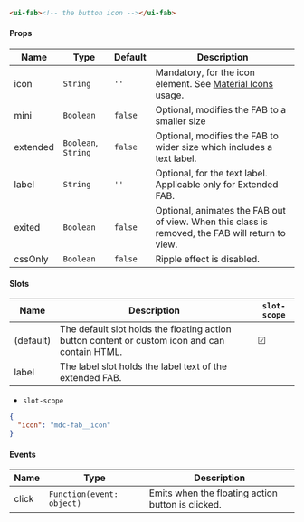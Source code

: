 ```html
<ui-fab><!-- the button icon --></ui-fab>
```

#### Props

| Name     | Type                | Default | Description                                                                                      |
| -------- | ------------------- | ------- | ------------------------------------------------------------------------------------------------ |
| icon     | `String`            | `''`    | Mandatory, for the icon element. See [Material Icons](/#/icons) usage.                           |
| mini     | `Boolean`           | `false` | Optional, modifies the FAB to a smaller size                                                     |
| extended | `Boolean`, `String` | `false` | Optional, modifies the FAB to wider size which includes a text label.                            |
| label    | `String`            | `''`    | Optional, for the text label. Applicable only for Extended FAB.                                  |
| exited   | `Boolean`           | `false` | Optional, animates the FAB out of view. When this class is removed, the FAB will return to view. |
| cssOnly  | `Boolean`           | `false` | Ripple effect is disabled.                                                                       |

#### Slots

| Name      | Description                                                                                    | `slot-scope` |
| --------- | ---------------------------------------------------------------------------------------------- | ------------ |
| (default) | The default slot holds the floating action button content or custom icon and can contain HTML. | ☑            |
| label     | The label slot holds the label text of the extended FAB.                                       |              |

- `slot-scope`

```json
{
  "icon": "mdc-fab__icon"
}
```

#### Events

| Name  | Type                      | Description                                       |
| ----- | ------------------------- | ------------------------------------------------- |
| click | `Function(event: object)` | Emits when the floating action button is clicked. |
